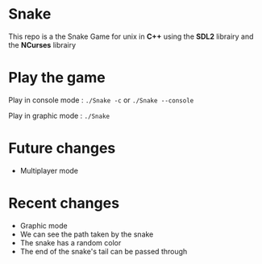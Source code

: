 # Snake
This repo is a the Snake Game for unix in **C++** using the **SDL2** librairy and the **NCurses** librairy

# Play the game
Play in console mode : `./Snake -c` or `./Snake --console`

Play in graphic mode : `./Snake`

# Future changes
- Multiplayer mode

# Recent changes
- Graphic mode
- We can see the path taken by the snake
- The snake has a random color
- The end of the snake's tail can be passed through
